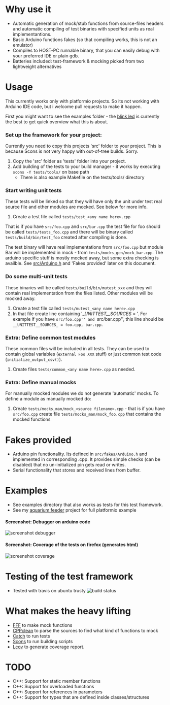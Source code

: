 
Why use it
====================

* Automatic generation of mock/stub functions from source-files headers and automatic compiling of test binaries with specified units as real implementantions.
* Basic Arduino functions fakes (so that compiling works, this is not an emulator)
* Compiles to HOST-PC runnable binary, that you can easily debug with your preferred IDE or plain gdb.
* Batteries included: test-framework & mocking picked from two lightweight alternatives


Usage
====================
This currently works only with platformio projects. So its not working with Arduino IDE code, but i welcome pull requests to make it happen.  

First you might want to see the examples folder - the [blink led](examples/example_blink_led) is currently the best to get quick overview what this is about.

### Set up the framework for your project:

Currently you need to copy this projects 'src' folder to your project. This is because Scons is not very happy with out-of-tree builds. Sorry.

1. Copy the 'src' folder as 'tests' folder into your project.
2. Add building of the tests to your build manager - it works by executing ```scons -Y tests/tools/``` on base path
    * There is also example Makefile on the tests/tools/ directory

### Start writing unit tests

These tests will be linked so that they will have only the unit under test real source file and other modules are mocked. See below for more info.

1. Create a test file called ```tests/test_<any name here>.cpp```

That is if you have ```src/foo.cpp``` and ```src/bar.cpp``` the test file for foo should
be called ```tests/tests_foo.cpp``` and there will be binary called ```tests/build/bin/test_foo``` created after compiling is done.

The test binary will have real implementations from ```src/foo.cpp``` but module Bar will be implemented in mock - from ```tests/mocks_gen/mock_bar.cpp```. 
The arduino specific stuff is mostly mocked away, but some extra checking is availble. See [src/Arduino.h](src/Arduino.h) and 'Fakes provided' later on this document.
 

### Do some multi-unit tests

These binaries will be called ```tests/build/bin/mutest_xxx``` and they will contain real implementation from the files listed. Other modules will be mocked away.

1. Create a test file called ```tests/mutest_<any name here>.cpp```
2. In that file create line containing '__UNITTEST__SOURCES_ = <source files comma separated>'. For example if you have ```src/foo.cpp'' and ```src/bar.cpp'', this line should be ```__UNITTEST__SOURCES_ = foo.cpp, bar.cpp```.


### Extra: Define common test modules

These common files will be included in all tests. They can be used to contain global variables (```external Foo XXX``` stuff) or just common test code (```initialize_output_csv()```).
1. Create files ```tests/common_<any name here>.cpp``` as needed. 

### Extra: Define manual mocks

For manually mocked modules we do not generate 'automatic' mocks. To define a module as manually mocked do:
1. Create ```tests/mocks_man/mock_<source filename>.cpp``` - that is if you have ```src/foo.cpp``` create file ```tests/mocks_man/mock_foo.cpp``` that contains the mocked functions 


Fakes provided
====================

* Arduino pin functionality. Its defined in ```src/fakes/Arduino.h``` and implemented in corresponding .cpp. It provides simple checks (can be disabled) that no un-initialized pin gets read or writes.
* Serial functionality that stores and received lines from buffer. 
 

Examples
====================
* See examples directory that also works as tests for this test framework.
* See my [aquarium feeder](https://github.com/susundberg/arduino-aquarium-feeder) project for full platformio example  

#### Screenshot: Debugger on arduino code
![screenshot debugger](https://rawgit.com/susundberg/arduino-simple-unittest/master/website/screen_debug.png)

#### Screenshot: Coverage of the tests on firefox (generates html)
![screenshot coverage](https://rawgit.com/susundberg/arduino-simple-unittest/master/website/screen_coverage.png)


Testing of the test framework
====================
* Tested with travis on ubuntu trusty ![build status](https://travis-ci.org/susundberg/arduino-simple-unittest.svg?branch=master)

What makes the heavy lifting
====================
* [FFF](https://github.com/meekrosoft/fff) to make mock functions
* [CPPclean](https://github.com/myint/cppclean/) to parse the sources to find what kind of functions to mock  
* [Catch](https://github.com/philsquared/Catch) to run tests
* [Scons](http://scons.org/) to run building scripts 
* [Lcov](http://ltp.sourceforge.net/coverage/lcov.php) to generate coverage report.


TODO
====================

* C++: Support for static member functions
* C++: Support for overloaded functions
* C++: Support for references in parameters
* C++: Support for types that are defined inside classes/structures


